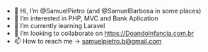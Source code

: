 - 👋 Hi, I’m @SamuelPietro (and @SamuelBarbosa in some places)
- 👀 I’m interested in PHP, MVC and Bank Aplication
- 🌱 I’m currently learning Laravel 
- 💞️ I’m looking to collaborate on https://DoandoInfancia.com.br
- 📫 How to reach me -> samuelpietro.b@gmail.com

<!---
this is a ✨ special ✨ repository because its `README.md` (this file) appears on your GitHub profile.
You can click the Preview link to take a look at your changes.
--->
